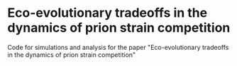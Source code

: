 # Eco-evolutionary tradeoffs in the dynamics of prion strain competition
Code for simulations and analysis for the paper "Eco-evolutionary tradeoffs in the dynamics of prion strain competition"

